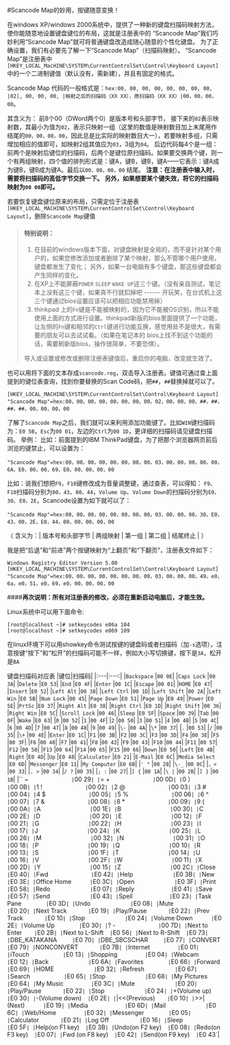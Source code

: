 #Scancode Map的妙用，按键随意变换！

在windows XP/windows 2000系统中，提供了一种新的键盘扫描码映射方法，使你能随意地设置键盘键位的布局，这就是注册表中的 “Scancode Map”我们巧妙利用“Scancode Map”就可将普通键盘改造成随心随意的个性化键盘。
为了正确设置，我们有必要先了解一下“Scancode Map”（扫描码映射）。
“Scancode Map”是注册表中
`[HKEY_LOCAL_MacHINE\SYSTEM\CurrentControlSet\Control\Keyboard Layout]`
中的一个二进制键值（默认没有，需新建），并且有固定的格式。

Scancode Map 代码的一般格式是：`hex:00, 00, 00, 00, 00, 00, 00, 00, |02|, 00, 00, 00, |映射之后的扫描码（XX XX），原扫描码（XX XX）|00，00，00，00`。

其含义为：
前8个00（DWord两个0）是版本号和头部字节，
接下来的`02`表示映射数，其最小为值为`02`，表示只映射一组（这里的数值是映射数目加上末尾用作结尾的`00，00，00，00`，因此总是比实际的映射数目大一），若要映射多组，只需增加相应的值即可，如映射2组其值应为`03`，3组为`04`。
后边代码每4个是一组：前两个是映射后键位的扫描码，后两个是键位原扫描码。如果要交换两个键，则一个有两组映射，四个值的排列形式是：键A，键B，键B，键A——它表示：键A成为键B，键B成为键A。最后以`00，00，00，00` 结尾。
**注意：在注册表中输入时，需要将扫描码的高低字节交换一下。**
**另外，如果想要某个键失效，将它的扫描码映射为`00 00`即可。**

若要恢复键盘键位原来的布局，只需定位于注册表`[HKEY_LOCAL_MACHINE\SYSTEM\CurrentControlSet\Control\Keyboard Layout]`，删除`Scancode Map`键值

>#### 特别说明：
>1. 在目前的windows版本下面，对键盘映射是全局的，而不是针对某个用户的，如果您修改添加或者删除了某个映射，那么不管哪个用户使用，键盘都发生了变化；
>另外，如果一台电脑有多个键盘，那这些键盘都会产生同样的变化。
>2. 在XP上不能屏蔽`POWER` `SLEEP` `WAKE UP`这三个键。（没有亲自测试，笔记本上没有这三个键，如果真不行就扣掉吧 ------ 开玩笑，在台式机上这三个键通过bios设置应该可以把相应功能禁用掉）
>3. thinkpad 上的`Fn`键是不能被映射的，因为它不能被OS识别，所以不能使用上面的方式进行设置。thinkpad新版的bios里面提供了一个功能，让左侧的`Fn`键和相邻的`Ctrl`键进行功能互换，感觉用处不是很大，有需要的朋友可以去试试看。（如果在笔记本的 bios上找不到这个功能的话，需要刷新版bios，操作很简单，不要恐惧）。  
>
>导入或设置或修改或删除注册表键值后，重启你的电脑，改变就生效了。

也可以用将下面的文本存成`scancode.reg`，双击导入注册表。键值可通过查上面提到的键位表查询，找到你要替换的Scan Code码，把`##`，`##`替换掉就可以了。

```Windows Registry Editor Version 5.00
[HKEY_LOCAL_MACHINE\SYSTEM\CurrentControlSet\Control\Keyboard Layout] 
"Scancode Map"=hex:00，00，00，00，00，00，00，00，02，00，00，00，##，##，##，##，00，00，00，00
```

了解了`Scancode Map`之后，我们就可以来利用添加功能键了。比如`WIN`键扫描码为：`E0 5B`，`Esc`为`00 01`，左边的`Ctrl`为`00 1D`，更详细的扫描码请见键盘扫描码。
举例：
比如：前面提到的IBM ThinkPad键盘，为了把那个浏览器网页前后浏览的键禁止，可以设置为： 
```
"Scancode Map"=hex:00，00，00，00，00，00，00，00，03，00，00，00，00，00，6A，E0，00，00，69，E0，00，00，00，00 
```
比如：说我们想把`F9`，`F10`键修改成为音量调整键，通过查表，可以得知：
`F9`、`F10`扫描码分别为`00，43`、`00，44`，`Volume Up`、`Volume Down`的扫描码分别为`E0，30`、`E0，2E`，Scancode设置为如下就可以了： 
```
"Scancode Map"=hex:00，00，00，00，00，00，00，00，03，00，00，00，30，E0，43，00，2E，E0，44，00，00，00，00，00 
```
（ 含义为：| 版本号和头部字节 | 两组映射 | 第一组 | 第二组 | 结尾终止 | ）

我是把“后退”和“前进”两个按键映射为“上翻页”和“下翻页”，注册表文件如下：
```
Windows Registry Editor Version 5.00
[HKEY_LOCAL_MACHINE\SYSTEM\CurrentControlSet\Control\Keyboard Layout]
"Scancode Map"=hex:00，00，00，00，00，00，00，00，03，00，00，00，49，e0，6a，e0，51，e0，69，e0，00，00，00，00
```
####**再次说明：所有对注册表的修改，必须在重新启动电脑后，才能生效。**

Linux系统中可以用下面命令:
```
[root@localhost ~]# setkeycodes e06a 104
[root@localhost ~]# setkeycodes e069 109
```
在linux环境下可以用showkey命令测试按键的键盘码或者扫描码（加`-s`选项），注意按键“按下”和“松开”的扫描码可能不一样，例如大小写切换键，按下是`3A`，松开是`BA`

键盘扫描码对应表
|键位|扫描码|
|:---|:---:|
|`Backspace`        |`00 0E`|
|`Caps Lock`        |`00 3A`|
|`Delete`           |`E0 53`|
|`End`              |`E0 4F`|
|`Enter`			|`00 1C`|
|`Escape`			|`00 01`|
|`HOME`			    |`E0 47`|
|`Insert`			|`E0 52`|
|`Left Alt`			|`00 38`|
|`Left Ctrl`		|`00 1D`|
|`Left Shift`		|`00 2A`|
|`Left Win`			|`E0 5B`|
|`Num Lock`			|`00 45`|
|`Page Down`		|`E0 51`|
|`Page Up`			|`E0 49`|
|`Power`			|`E0 5E`|
|`PrtSc`			|`E0 37`|
|`Right Alt`		|`E0 38`|
|`Right Ctrl`		|`E0 1D`|
|`Right Shift`		|`00 36`|
|`Right Win`		|`E0 5C`|
|`Scroll Lock`		|`00 46`|
|`Sleep`			|`E0 5F`|
|`Space`			|`00 39`|
|`Tab`	        	|`00 0F`|
|`Wake`		       	|`E0 63`|
|`0`	           	|`00 52`|
|`1`		    	|`00 4F`|
|`2`    			|`00 50`|
|`3`    			|`00 51`|
|`4`    			|`00 4B`|
|`5`    			|`00 4C`|
|`6`    			|`00 4D`|
|`7`    			|`00 47`|
|`8`    			|`00 48`|
|`9`    			|`00 49`|
|`\-`   			|`00 4A`|
|`\*`   			|`00 37`|
|`.`    			|`00 53`|
|`/`    			|`00 35`|
|`\+`   			|`00 4E`|
|`Enter`			|`E0 1C`|
|`F1`   			|`00 3B`|
|`F2`   			|`00 3C`|
|`F3`   			|`00 3D`|
|`F4`   			|`00 3E`|
|`F5`   			|`00 3F`|
|`F6`   			|`00 40`|
|`F7`   			|`00 41`|
|`F8`   			|`00 42`|
|`F9`   			|`00 43`|
|`F10`  			|`00 44`|
|`F11`  			|`00 57`|
|`F12`  			|`00 58`|
|`F13`  			|`00 64`|
|`F14`  			|`00 65`|
|`F15`   			|`00 66`|
|`Down` 			|`E0 50`|
|`Left` 			|`E0 4B`|
|`Right`			|`E0 4D`|
|`Up`   			|`E0 48`|
|`Calculator`		|`E0 21`|
|`E-Mail`			|`E0 6C`|
|`Media Select`		|`E0 6D`|
|`Messenger`		|`E0 11`|
|`My Computer`		|`E0 6B`|
|`' "`	    		|`00 28`|
|`\-_`	    		|`00 0C`|
|`，<`	    		|`00 33`|
|`. >`	    		|`00 34`|
|`/ ?`	    		|`00 35`|
|`; :`	    		|`00 27`|
|`[ {`	    		|`00 1A`|
|`\ |`	    		|`00 2B`|
|`] }`	    		|`00 1B`|
|`` ~`	    		|`00 29`|
|`= +`	    		|`00 0D`|
|`0 ）`	    		|`00 0B`|
|`1 !`	    		|`00 02`|
|`2 @`	    		|`00 03`|
|`3 #`	    		|`00 04`|
|`4 $`	    		|`00 05`|
|`5 %`	    		|`00 06`|
|`6 ^`	    		|`00 07`|
|`7 &`	    		|`00 08`|
|`8 *`	    		|`00 09`|
|`9 (`	    		|`00 0A`|
|`A`	    		|`00 1E`|
|`B`	    		|`00 30`|
|`C`	    		|`00 2E`|
|`D`	    		|`00 20`|
|`E`	    		|`00 12`|
|`F`	    		|`00 21`|
|`G`	    		|`00 22`|
|`H`	    		|`00 23`|
|`I`	    		|`00 17`|
|`J`	    		|`00 24`|
|`K`	    		|`00 25`|
|`L`	    		|`00 26`|
|`M`	    		|`00 32`|
|`N`	    		|`00 31`|
|`O`	    		|`00 18`|
|`P`	    		|`00 19`|
|`Q`	    		|`00 10`|
|`R`	    		|`00 13`|
|`S`	    		|`00 1F`|
|`T`	    		|`00 14`|
|`U`	    		|`00 16`|
|`V`	    		|`00 2F`|
|`W`	    		|`00 11`|
|`X`	    		|`00 2D`|
|`Y`	    		|`00 15`|
|`Z`	    		|`00 2C`|
|`Close`   			|`E0 40`|
|`Fwd`	    		|`E0 42`|
|`Help`	    		|`E0 3B`|
|`New`	    		|`E0 3E`|
|`Office Home`		|`E0 3C`|
|`Open`		    	|`E0 3F`|
|`Print`			|`E0 58`|
|`Redo`		    	|`E0 07`|
|`Reply`			|`E0 41`|
|`Save`		    	|`E0 57`|
|`Send`		    	|`E0 43`|
|`Spell`			|`E0 23`|
|`Task Pane`		|`E0 3D`|
|`Undo`		    	|`E0 08`|
|`Mute`		    	|`E0 20`|
|`Next Track`		|`E0 19`|
|`Play/Pause`		|`E0 22`|
|`Prev Track`		|`E0 10`|
|`Stop`			    |`E0 24`|
|`Volume Down`		|`E0 2E`|
|`Volume Up`		|`E0 30`|
|`? -`			    |`00 7D`|
|`Next to Enter`	|`E0 2B`|
|`Next to L-Shift`  |`E0 56`|
|`Next to R-Shift`  |`E0 73`|
|`DBE_KATAKANA`		|`E0 70`|
|`DBE_SBCSCHAR`		|`E0 77`|
|`CONVERT`			|`E0 79`|
|`NONCONVERT`		|`E0 7B`|
|`Internet`			|`E0 01`|
|`iTouch`			|`E0 13`|
|`Shopping`			|`E0 04`|
|`Webcam`			|`E0 12`|
|`Back`	    		|`E0 6A`|
|`Favorites`		|`E0 66`|
|`Forward`			|`E0 69`|
|`HOME`	    		|`E0 32`|
|`Refresh`			|`E0 67`|
|`Search`			|`E0 65`|
|`Stop`	    		|`E0 68`|
|`My Pictures`		|`E0 64`|
|`My Music`			|`E0 3C`|
|`Mute`		    	|`E0 20`|
|`Play/Pause`		|`E0 22`|
|`Stop`		    	|`E0 24`|
|`\+(Volume up)`   	|`E0 30`|
|`\-(Volume down)`  |`E0 2E`|
|`|<<(Previous)`	|`E0 10`|
|`\>>| (Next)`		|`E0 19`|
|`Media`			|`E0 6D`|
|`Mail`			    |`E0 6C`|
|`Web/Home`			|`E0 32`|
|`Messenger`		|`E0 05`|
|`Calculator`       |`E0 21`|
|`Log Off`          |`E0 16`|
|`Sleep`            |`E0 5F`|
|`Help(on F1 key)`  |`E0 3B`|
|`Undo(on F2 key)`  |`E0 08`|
|`Redo(on F3 key)`  |`E0 07`|
|`Fwd (on F8 key)`  |`E0 42`|
|`Send(on F9 key)`  |`E0 43`|

